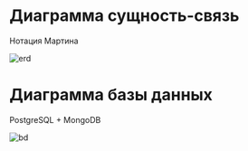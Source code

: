 # Диаграмма сущность-связь
Нотация Мартина </br>

![erd](https://github.com/DenisovaM/uml-pm/blob/pics/erdiagram.png)

# Диаграмма базы данных
PostgreSQL + MongoDB

![bd](https://github.com/DenisovaM/uml-pm/blob/pics/bddiagram.png)
